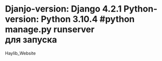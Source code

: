 Djanjo-version: Django 4.2.1
Python-version: Python 3.10.4
#python manage.py runserver  
для запуска
=======
Haylib_Website

